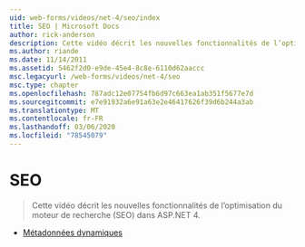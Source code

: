 ```yaml
---
uid: web-forms/videos/net-4/seo/index
title: SEO | Microsoft Docs
author: rick-anderson
description: Cette vidéo décrit les nouvelles fonctionnalités de l’optimisation du moteur de recherche (SEO) dans ASP.NET 4.
ms.author: riande
ms.date: 11/14/2011
ms.assetid: 5462f2d0-e9de-45e4-8c8e-6110d62aaccc
msc.legacyurl: /web-forms/videos/net-4/seo
msc.type: chapter
ms.openlocfilehash: 787adc12e07754fb6d97c663ea1ab351f5677e7d
ms.sourcegitcommit: e7e91932a6e91a63e2e46417626f39d6b244a3ab
ms.translationtype: MT
ms.contentlocale: fr-FR
ms.lasthandoff: 03/06/2020
ms.locfileid: "78545079"
---
```

# <a name="seo"></a>SEO

> Cette vidéo décrit les nouvelles fonctionnalités de l’optimisation du moteur de recherche (SEO) dans ASP.NET 4.

- [Métadonnées dynamiques](aspnet-4-quick-hit-dynamic-metadata.md)
